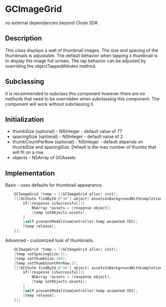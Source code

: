 GCImageGrid
===========

no external dependancies beyond Chute SDK

Description
-----------

This class displays a wall of thumbnail images.  The size and spacing of the thumbnails is adjustable.  The default behavior when tapping a thumbnail is to display the image full screen.  The tap behavior can be adjusted by overriding the objectTappedAtIndex method.

Subclassing
-----------

It is recommended to subclass this component however there are no methods that need to be overridden when subclassing this component.  The component will work without subclassing it.

Initialization
--------------

* thumbSize (optional) - NSInteger - default value of 77
* spacingSize (optional) - NSInteger - default value of 2
* thumbCountPerRow (optional) - NSInteger - default depends on thumbSize and spacingSize.  Default is the max number of thumbs that will fit on a row.
* objects - NSArray of GCAssets

Implementation
--------------

Basic - uses defaults for thumbnail appearance.
   
```objective-c
    GCImageGrid *temp = [[GCImageGrid alloc] init];
    [[[GCChute findById:@"34"] object] assetsInBackgroundWithCompletion:^(GCResponse *response){
        if([response isSuccessful]){
            NSArray *assets = [response object];
            [temp setObjects:assets];
        }
        [self presentModalViewController:temp animated:YES];
        [temp release];
    }];
```

Advanced - customized look of thumbnails.

    
```objective-c
    GCImageGrid *temp = [[GCImageGrid alloc] init];
    [temp setSpacingSize:5];
    [temp setThumbSize:100];
    [temp setThumbCountPerRow:2];
    [[[GCChute findById:@"34"] object] assetsInBackgroundWithCompletion:^(GCResponse *response){
        if([response isSuccessful]){
            NSArray *assets = [response object];
            [temp setObjects:assets];
        }
        [self presentModalViewController:temp animated:YES];
        [temp release];
    }];
```